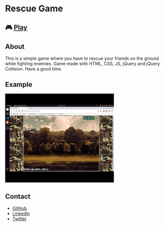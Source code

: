 # Rescue Game

## 🎮 [Play](https://rescue-gabrielsanva.vercel.app/)

## About

This is a simple game where you have to rescue your friends on the ground while fighting enemies. Game made with HTML, CSS, JS, jQuery and jQuery Collision. Have a good time.

## Example

![Example](img/e-1500.gif)

## Contact

- [GitHub](https://github.com/gabrielsanva)
- [LinkedIn](https://www.linkedin.com/in/gabrielsanva/)
- [Twitter](https://twitter.com/gabrielsanva)

